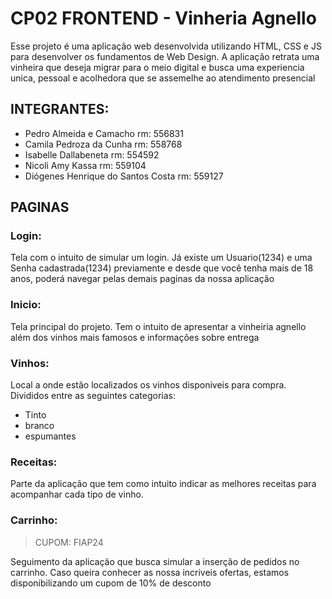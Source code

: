# CP02 FRONTEND - Vinheria Agnello

Esse projeto é uma aplicação web desenvolvida utilizando HTML, CSS e JS para desenvolver os fundamentos de Web Design.
A aplicação retrata uma vinheira que deseja migrar para o meio digital e busca uma experiencia unica, pessoal e acolhedora que se assemelhe ao atendimento presencial

## INTEGRANTES:

- Pedro Almeida e Camacho rm: 556831
- Camila Pedroza da Cunha rm: 558768
- Isabelle Dallabeneta rm: 554592
- Nicoli Amy Kassa rm: 559104
- Diógenes Henrique do Santos Costa rm: 559127

## PAGINAS
### Login:
Tela com o intuito de simular um login. Já existe um Usuario(1234) e uma Senha cadastrada(1234) previamente e desde que você tenha mais de 18 anos, poderá navegar pelas demais paginas da nossa aplicação

### Inicio:
Tela principal do projeto. Tem o intuito de apresentar a vinheiria agnello além dos vinhos mais famosos e informações sobre entrega 

### Vinhos:
Local a onde estão localizados os vinhos disponiveis para compra. Divididos entre as seguintes categorias: 
- Tinto
- branco
- espumantes
  
### Receitas:
Parte da aplicação que tem como intuito indicar as melhores receitas para acompanhar cada tipo de vinho.

### Carrinho:
> CUPOM: FIAP24

Seguimento da aplicação que busca simular a inserção de pedidos no carrinho.
Caso queira conhecer as nossa incriveis ofertas, estamos disponibilizando um cupom de 10% de desconto
